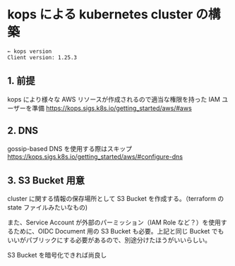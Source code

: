 # kops による kubernetes cluster の構築

```shell
← kops version
Client version: 1.25.3
```

## 1. 前提

kops により様々な AWS リソースが作成されるので適当な権限を持った IAM ユーザーを準備
https://kops.sigs.k8s.io/getting_started/aws/#aws

## 2. DNS

gossip-based DNS を使用する際はスキップ
https://kops.sigs.k8s.io/getting_started/aws/#configure-dns

## 3. S3 Bucket 用意

cluster に関する情報の保存場所として S3 Bucket を作成する。（terraform の state ファイルみたいなもの)

また、Service Account が外部のパーミッション（IAM Role など？）を使用するために、OIDC Document 用の S3 Bucket も必要。上記と同じ Bucket でもいいがパブリックにする必要があるので、別途分けたほうがいいらしい。

S3 Bucket を暗号化できれば尚良し

##
